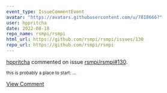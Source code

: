 ```yaml
---
event_type: IssueCommentEvent
avatar: "https://avatars.githubusercontent.com/u/7818666?"
user: hppritcha
date: 2022-08-18
repo_name: rsmpi/rsmpi
html_url: https://github.com/rsmpi/rsmpi/issues/130
repo_url: https://github.com/rsmpi/rsmpi
---
```


<a href='https://github.com/hppritcha' target='_blank'>hppritcha</a> commented on issue <a href='https://github.com/rsmpi/rsmpi/issues/130' target='_blank'>rsmpi/rsmpi#130</a>.

<small>this is probably a place to start:...</small>

<a href='https://github.com/rsmpi/rsmpi/issues/130' target='_blank'>View Comment</a>